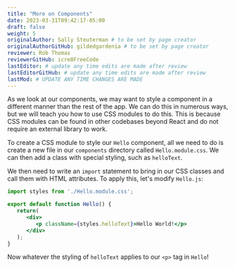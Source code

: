 ```yaml
---
title: "More on Components"
date: 2023-03-31T09:42:17-05:00
draft: false
weight: 5
originalAuthor: Sally Steuterman # to be set by page creator
originalAuthorGitHub: gildedgardenia # to be set by page creator
reviewer: Rob Thomas
reviewerGitHub: icre8FreeCode
lastEditor: # update any time edits are made after review
lastEditorGitHub: # update any time edits are made after review
lastMod: # UPDATE ANY TIME CHANGES ARE MADE
---
```


As we look at our components, we may want to style a component in a different manner than the rest of the app. We can do this in numerous ways, but we will teach you how to use CSS modules to do this. This is because CSS modules can be found in other codebases beyond React and do not require an external library to work. 

To create a CSS module to style our `Hello` component, all we need to do is create a new file in our `components` directory called `Hello.module.css`. We can then add a class with special styling, such as `helloText`. 

We then need to write an `import` statement to bring in our CSS classes and call them with HTML attributes.
To apply this, let's modify `Hello.js`:

```jsx
import styles from './Hello.module.css';

export default function Hello() {
   return(
      <div>
         <p className={styles.helloText}>Hello World!</p>
      </div>
   );
}
```

Now whatever the styling of `helloText` applies to our `<p>` tag in `Hello`!
